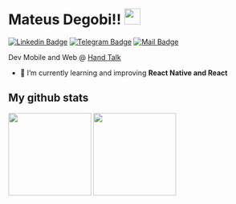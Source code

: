 <!-- green: BEE663 -->

<h1 align="left">Mateus Degobi!! <img src="https://raw.githubusercontent.com/MartinHeinz/MartinHeinz/master/wave.gif" width=32></img></h1>

[![Linkedin Badge](https://img.shields.io/badge/-Mateus%20Degobi-BEE663?style=flat&logo=Linkedin&logoColor=black&link=https://www.linkedin.com/in/mateusdegobi/)](https://www.linkedin.com/in/mateusdegobi/)
[![Telegram Badge](https://img.shields.io/badge/-@mateusdegobi-BEE663?style=flat&logo=Telegram&logoColor=black&link=https://telegram.me/mateusdegobi)](https://telegram.me/mateusdegobi)
[![Mail Badge](https://img.shields.io/badge/-devmateusdegobi@gmail.com-BEE663?style=flat&logo=Gmail&logoColor=black&link=mailto:mateus.degobi@outlook.com)](mailto:devmateusdegobi@gmail.com)




Dev Mobile and Web @ [Hand Talk](https://github.com/Hand-Talk)

- 🌱 I’m currently learning and improving **React Native and React**

<!-- 
<h3 align="left">🛠️ Tech Stack</h3>
<div>
<img src="https://img.shields.io/badge/Node.js-339933?style=for-the-badge&logo=nodedotjs&logoColor=white"/>
<img src="https://img.shields.io/badge/React-20232A?style=for-the-badge&logo=react&logoColor=61DAFB" alt="atom icon with the phrase react"/>
<img src="https://img.shields.io/badge/next.js-000000?style=for-the-badge&logo=nextdotjs&logoColor=white" alt="next.js"/>
<img src="https://img.shields.io/badge/GraphQl-E10098?style=for-the-badge&logo=graphql&logoColor=white" alt="graphql"/>
<img src="https://img.shields.io/badge/Flutter-02569B?style=for-the-badge&logo=flutter&logoColor=white" alt="flutter"/> 
<br/> 
<img src="https://img.shields.io/badge/JavaScript-323330?style=for-the-badge&logo=javascript&logoColor=F7DF1E"/>
<img src="https://img.shields.io/badge/TypeScript-007ACC?style=for-the-badge&logo=typescript&logoColor=white"/>
<img src="https://img.shields.io/badge/Dart-0175C2?style=for-the-badge&logo=dart&logoColor=white"/>
<img src="https://img.shields.io/badge/Python-FFD43B?style=for-the-badge&logo=python&logoColor=blue"/>
</div>
<br/>
-->

## My github stats
<div>
<img height="165em" src="https://github-readme-stats.vercel.app/api?username=mateusdegobi&count_private=true&theme=github_dark&include_all_commits=true" />
<img height="165em" src="https://github-readme-stats.vercel.app/api/top-langs/?username=mateusdegobi&layout=compact&theme=github_dark&include_all_commits=true" />
</div>

